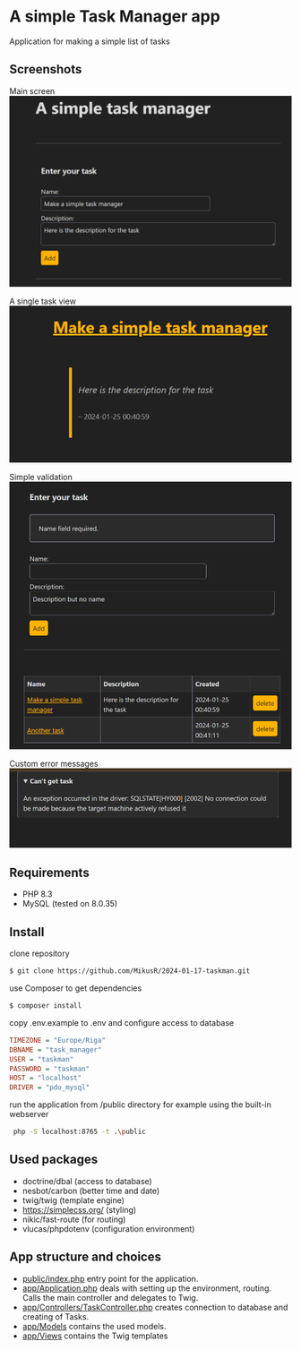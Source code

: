 # A simple Task Manager app

Application for making a simple list of tasks

## Screenshots

Main screen
![Main](docs/main.png)

A single task view
![View](docs/view.png)

Simple validation
![Validation](docs/validation.png)

Custom error messages
![Error](docs/error.png)

## Requirements

- PHP 8.3
- MySQL (tested on 8.0.35)

## Install

clone repository

```bash
$ git clone https://github.com/MikusR/2024-01-17-taskman.git
```

use Composer to get dependencies

```bash
$ composer install
```

copy .env.example to .env
and configure access to database

```ini
TIMEZONE = "Europe/Riga"
DBNAME = "task_manager"
USER = "taskman"
PASSWORD = "taskman"
HOST = "localhost"
DRIVER = "pdo_mysql"
```

run the application from /public directory
for example using the built-in webserver

```bash
 php -S localhost:8765 -t .\public
```

## Used packages

- doctrine/dbal (access to database)
- nesbot/carbon (better time and date)
- twig/twig (template engine)
- https://simplecss.org/ (styling)
- nikic/fast-route (for routing)
- vlucas/phpdotenv (configuration environment)

## App structure and choices

- [public/index.php](public/index.php) entry point for the application.
- [app/Application.php](app/Application.php) deals with setting up the environment, routing. Calls the main controller
  and delegates to Twig.
- [app/Controllers/TaskController.php](app/Controllers/TaskController.php) creates connection to database and creating
  of Tasks.
- [app/Models](app/Models) contains the used models.
- [app/Views](app/Views) contains the Twig templates